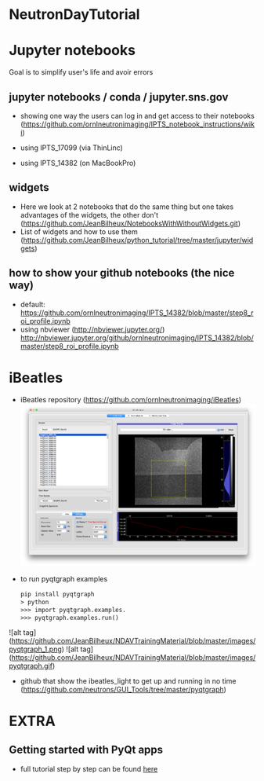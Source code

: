 # NeutronDayTutorial

# Jupyter notebooks

Goal is to simplify user's life and avoir errors 

## jupyter  notebooks / conda / jupyter.sns.gov

- showing one way the users can log in and get access to their notebooks (https://github.com/ornlneutronimaging/IPTS_notebook_instructions/wiki) 

- using IPTS_17099 (via ThinLinc)
- using IPTS_14382 (on MacBookPro)

## widgets

- Here we look at 2 notebooks that do the same thing but one takes advantages of the widgets, the other don't (https://github.com/JeanBilheux/NotebooksWithWithoutWidgets.git)
- List of widgets and how to use them (https://github.com/JeanBilheux/python_tutorial/tree/master/jupyter/widgets)

## how to show your github notebooks (the nice way)

 - default:
 https://github.com/ornlneutronimaging/IPTS_14382/blob/master/step8_roi_profile.ipynb
 - using nbviewer (http://nbviewer.jupyter.org/)
 http://nbviewer.jupyter.org/github/ornlneutronimaging/IPTS_14382/blob/master/step8_roi_profile.ipynb
  
# iBeatles

- iBeatles repository (https://github.com/ornlneutronimaging/iBeatles)
 ![alt tag](https://github.com/JeanBilheux/NDAVTrainingMaterial/blob/master/images/ibeatles.png)

- to run pyqtgraph examples

  ```
  pip install pyqtgraph
  > python
  >>> import pyqtgraph.examples.
  >>> pyqtgraph.examples.run()
  ```
 ![alt tag] (https://github.com/JeanBilheux/NDAVTrainingMaterial/blob/master/images/pyqtgraph_1.png)
 ![alt tag] (https://github.com/JeanBilheux/NDAVTrainingMaterial/blob/master/images/pyqtgraph.gif)

- github that show the ibeatles_light to get up and running in no time (https://github.com/neutrons/GUI_Tools/tree/master/pyqtgraph)
                            
# EXTRA

## Getting started with PyQt apps

- full tutorial step by step can be found [here](https://github.com/JeanBilheux/PyQtGui101/wiki)

